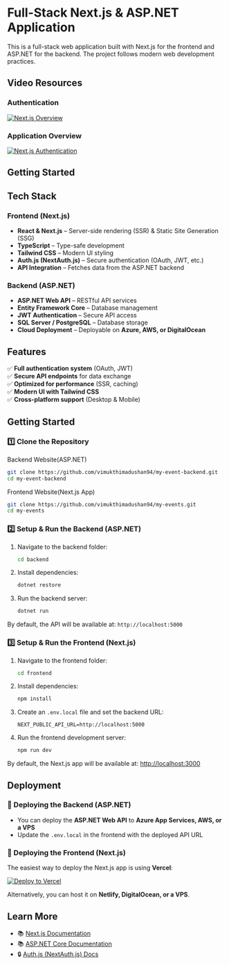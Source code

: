 # Full-Stack Next.js & ASP.NET Application
This is a full-stack web application built with Next.js for the frontend and ASP.NET for the backend. The project follows modern web development practices.


## Video Resources

### Authentication
[![Next.js Overview](https://img.youtube.com/vi/QCRuecPlyMo/maxresdefault.jpg)](https://www.youtube.com/watch?v=QCRuecPlyMo)

### Application Overview
[![Next.js Authentication](https://img.youtube.com/vi/lZ8Jgotxo5k/maxresdefault.jpg)](https://www.youtube.com/watch?v=lZ8Jgotxo5k)
## Getting Started

## Tech Stack

### Frontend (Next.js)
- **React & Next.js** – Server-side rendering (SSR) & Static Site Generation (SSG)
- **TypeScript** – Type-safe development
- **Tailwind CSS** – Modern UI styling
- **Auth.js (NextAuth.js)** – Secure authentication (OAuth, JWT, etc.)
- **API Integration** – Fetches data from the ASP.NET backend

### Backend (ASP.NET)
- **ASP.NET Web API** – RESTful API services
- **Entity Framework Core** – Database management
- **JWT Authentication** – Secure API access
- **SQL Server / PostgreSQL** – Database storage
- **Cloud Deployment** – Deployable on **Azure, AWS, or DigitalOcean**

## Features

✅ **Full authentication system** (OAuth, JWT)  
✅ **Secure API endpoints** for data exchange  
✅ **Optimized for performance** (SSR, caching)  
✅ **Modern UI with Tailwind CSS**  
✅ **Cross-platform support** (Desktop & Mobile)  

## Getting Started

### 1️⃣ Clone the Repository
Backend Website(ASP.NET)
```bash
git clone https://github.com/vimukthimadushan94/my-event-backend.git
cd my-event-backend
```

Frontend Website(Next.js App)
```bash
git clone https://github.com/vimukthimadushan94/my-events.git
cd my-events
```

### 2️⃣ Setup & Run the Backend (ASP.NET)

1. Navigate to the backend folder:  
   ```bash
   cd backend
   ```
2. Install dependencies:  
   ```bash
   dotnet restore
   ```
3. Run the backend server:  
   ```bash
   dotnet run
   ```

By default, the API will be available at: `http://localhost:5000`

### 3️⃣ Setup & Run the Frontend (Next.js)

1. Navigate to the frontend folder:  
   ```bash
   cd frontend
   ```
2. Install dependencies:  
   ```bash
   npm install
   ```
3. Create an `.env.local` file and set the backend URL:  
   ```env
   NEXT_PUBLIC_API_URL=http://localhost:5000
   ```
4. Run the frontend development server:  
   ```bash
   npm run dev
   ```

By default, the Next.js app will be available at: [http://localhost:3000](http://localhost:3000)

## Deployment

### 🚀 Deploying the Backend (ASP.NET)
- You can deploy the **ASP.NET Web API** to **Azure App Services, AWS, or a VPS**
- Update the `.env.local` in the frontend with the deployed API URL

### 🚀 Deploying the Frontend (Next.js)
The easiest way to deploy the Next.js app is using **Vercel**:  

[![Deploy to Vercel](https://vercel.com/button)](https://vercel.com/new)  

Alternatively, you can host it on **Netlify, DigitalOcean, or a VPS**.

## Learn More

- 📚 [Next.js Documentation](https://nextjs.org/docs)  
- 📚 [ASP.NET Core Documentation](https://learn.microsoft.com/en-us/aspnet/core/)  
- 🔒 [Auth.js (NextAuth.js) Docs](https://authjs.dev/)  

